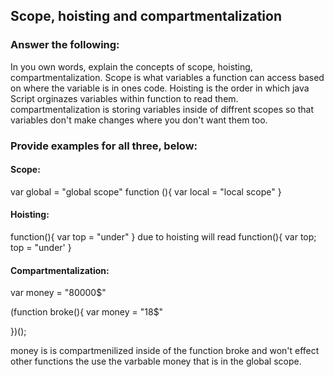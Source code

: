 ## Scope, hoisting and compartmentalization

### Answer the following:
In you own words, explain the concepts of scope, hoisting, compartmentalization.
Scope is what  variables a function can access based on where the variable is in ones code.
Hoisting is the order in which java Script orginazes variables within function to read them.
compartmentalization is storing variables inside of diffrent scopes so that variables don't make changes where you don't want them too.

### Provide examples for all three, below:

#### Scope:
var global = "global scope"
function (){
    var local = "local scope"
}

#### Hoisting:
function(){
    var top = "under"
}
due to hoisting will read
function(){
    var top;
    top = "under'
}


#### Compartmentalization:

var money = "80000$"

(function broke(){
    var money = "18$"

})();

money is is compartmenilized inside of the function broke and won't effect other functions the use the varbable money that is in the global scope.


